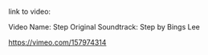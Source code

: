 link to video:

Video Name: Step
Original Soundtrack: Step by Bings Lee

https://vimeo.com/157974314


